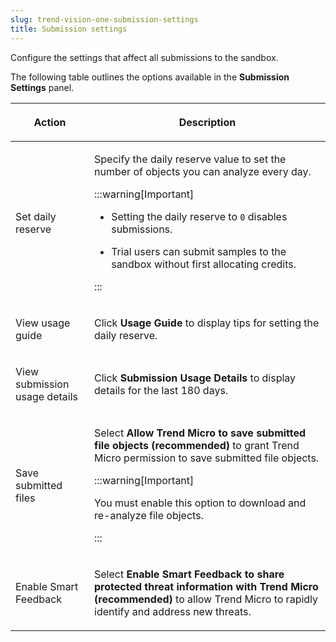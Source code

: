 ```yaml
---
slug: trend-vision-one-submission-settings
title: Submission settings
---
```


Configure the settings that affect all submissions to the sandbox.

The following table outlines the options available in the **Submission Settings** panel.

<table>
<colgroup>
<col style="width: 25%" />
<col style="width: 75%" />
</colgroup>
<thead>
<tr>
<th><p>Action</p></th>
<th><p>Description</p></th>
</tr>
</thead>
<tbody>
<tr>
<td><p>Set daily reserve</p></td>
<td><p>Specify the daily reserve value to set the number of objects you can analyze every day.</p>


:::warning[Important]

<ul>
<li><p>Setting the daily reserve to <code>0</code> disables submissions.</p></li>
<li><p>Trial users can submit samples to the sandbox without first allocating credits.</p></li>
</ul>


:::

</td>
</tr>
<tr>
<td><p>View usage guide</p></td>
<td><p>Click <strong>Usage Guide</strong> to display tips for setting the daily reserve.</p></td>
</tr>
<tr>
<td><p>View submission usage details</p></td>
<td><p>Click <strong>Submission Usage Details</strong> to display details for the last 180 days.</p></td>
</tr>
<tr>
<td><p>Save submitted files</p></td>
<td><p>Select <strong>Allow Trend Micro to save submitted file objects (recommended)</strong> to grant Trend Micro permission to save submitted file objects.</p>


:::warning[Important]

<p>You must enable this option to download and re-analyze file objects.</p>


:::

</td>
</tr>
<tr>
<td><p>Enable Smart Feedback</p></td>
<td><p>Select <strong>Enable Smart Feedback to share protected threat information with Trend Micro (recommended)</strong> to allow Trend Micro to rapidly identify and address new threats.</p></td>
</tr>
</tbody>
</table>
